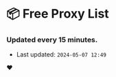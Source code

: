 # :package: Free Proxy List
### Updated every 15 minutes.

- Last updated: `2024-05-07 12:49`

:heart:
